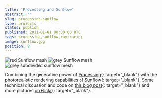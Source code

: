 ```yaml
---
title: 'Processing and Sunflow'
abstract: ""
slug: processing-sunflow
type: projects
status: publish
published: 2011-01-01 00:00:00 UTC
tags: processing,sunflow,raytracing
image: sunflow.jpg
position: 9
---
```


![red Sunflow
mesh](https://farm6.staticflickr.com/5133/5482121704_cf39ca54af_b.jpg)
![grey Sunflow
mesh](https://farm6.staticflickr.com/5134/5481521239_69af30cf37_b.jpg)
![grey subdivided sunflow
mesh](https://farm6.staticflickr.com/5305/5837603852_5697d4c65c_b.jpg)

<span class="ql-cursor">﻿</span>Combining the generative power of
[Processing][1]{: target="_blank"} with the photorealistic rendering
capabilities of [Sunflow][2]{: target="_blank"}. Some technical
discussion and code on [this blog
post](/blog/sunflow-and-processing-the-basics/){: target="_blank"} and
more pictures [on Flickr][3]{: target="_blank"}.



[1]: http://processing.org/
[2]: http://sunflow.sourceforge.net/
[3]: https://www.flickr.com/photos/53111802@N05/sets/72157626846474925/

